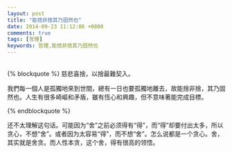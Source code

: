 ```yaml
---
layout: post
title: "能捨非捨其乃固然也"
date: 2014-09-23 11:12:06 +0800
comments: true
tags: [哲理]
keywords: 哲理,能捨非捨其乃固然也
---
```

<br />
{% blockquote %}
慈悲喜捨，以捨最難契入。  

我們每一個人是孤獨地來到世間，總有一日也要孤獨地離去，故能捨非捨，其乃固然也。人生有很多崎嶇和矛盾，雖有恆心和興趣，但不意味著能完成目標。

{% endblockquote %}   

还不太理解这句话。可能因为“舍”之前必须得有“得”，而“得”却要付出太多，所以贪心，不想“舍”。或者因为太容易“得”，而不想“舍”。怎么说都是一个贪心。舍，其实就是舍贪。而人性本贪，这个舍，得有很高的领悟。